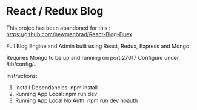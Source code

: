 # React / Redux Blog

This projec has been abandoned for this : https://github.com/newmanbrad/React-Blog-Duex

Full Blog Engine and Admin built using React, Redux, Express and Mongo.

Requires Mongo to be up and running on port:27017
Configure under /lib/config/..


Instructions:

1. Install Dependancies: npm install
2. Running App Local: npm run dev
3. Running App Local No Auth: npm run dev noauth


